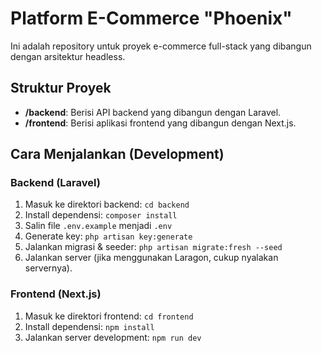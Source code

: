 # Platform E-Commerce "Phoenix"

Ini adalah repository untuk proyek e-commerce full-stack yang dibangun dengan arsitektur headless.

## Struktur Proyek

-   **/backend**: Berisi API backend yang dibangun dengan Laravel.
-   **/frontend**: Berisi aplikasi frontend yang dibangun dengan Next.js.

## Cara Menjalankan (Development)

### Backend (Laravel)

1.  Masuk ke direktori backend: `cd backend`
2.  Install dependensi: `composer install`
3.  Salin file `.env.example` menjadi `.env`
4.  Generate key: `php artisan key:generate`
5.  Jalankan migrasi & seeder: `php artisan migrate:fresh --seed`
6.  Jalankan server (jika menggunakan Laragon, cukup nyalakan servernya).

### Frontend (Next.js)

1.  Masuk ke direktori frontend: `cd frontend`
2.  Install dependensi: `npm install`
3.  Jalankan server development: `npm run dev`